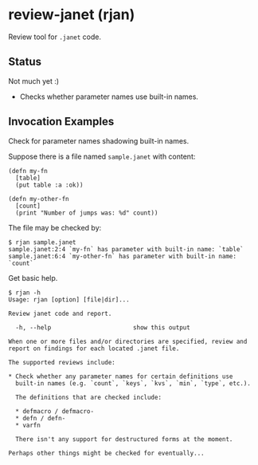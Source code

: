 # review-janet (rjan)

Review tool for `.janet` code.

## Status

Not much yet :)

* Checks whether parameter names use built-in names.

## Invocation Examples

Check for parameter names shadowing built-in names.

Suppose there is a file named `sample.janet` with content:

```janet
(defn my-fn
  [table]
  (put table :a :ok))

(defn my-other-fn
  [count]
  (print "Number of jumps was: %d" count))
```

The file may be checked by:

```
$ rjan sample.janet
sample.janet:2:4 `my-fn` has parameter with built-in name: `table`
sample.janet:6:4 `my-other-fn` has parameter with built-in name: `count`

```

Get basic help.

```
$ rjan -h
Usage: rjan [option] [file|dir]...

Review janet code and report.

  -h, --help                       show this output

When one or more files and/or directories are specified, review and
report on findings for each located .janet file.

The supported reviews include:

* Check whether any parameter names for certain definitions use
  built-in names (e.g. `count`, `keys`, `kvs`, `min`, `type`, etc.).

  The definitions that are checked include:

  * defmacro / defmacro-
  * defn / defn-
  * varfn

  There isn't any support for destructured forms at the moment.

Perhaps other things might be checked for eventually...
```
